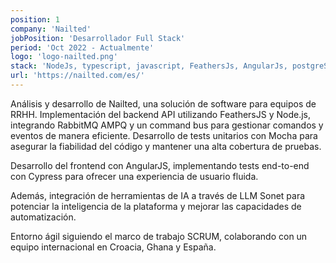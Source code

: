 ```yaml
---
position: 1
company: 'Nailted'
jobPosition: 'Desarrollador Full Stack'
period: 'Oct 2022 - Actualmente'
logo: 'logo-nailted.png'
stack: 'NodeJs, typescript, javascript, FeathersJs, AngularJs, postgreSQL, Sequelize, Cypress, Mocha'
url: 'https://nailted.com/es/'
---
```


Análisis y desarrollo de Nailted, una solución de software para equipos de RRHH. Implementación del backend API utilizando FeathersJS y Node.js, integrando RabbitMQ AMPQ y un command bus para gestionar comandos y eventos de manera eficiente. Desarrollo de tests unitarios con Mocha para asegurar la fiabilidad del código y mantener una alta cobertura de pruebas.

Desarrollo del frontend con AngularJS, implementando tests end-to-end con Cypress para ofrecer una experiencia de usuario fluida.

Además, integración de herramientas de IA a través de LLM Sonet para potenciar la inteligencia de la plataforma y mejorar las capacidades de automatización.

Entorno ágil siguiendo el marco de trabajo SCRUM, colaborando con un equipo internacional en Croacia, Ghana y España.
